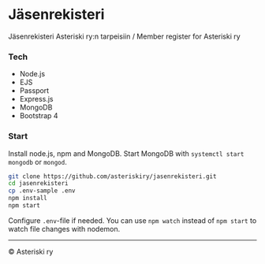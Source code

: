 # Jäsenrekisteri
Jäsenrekisteri Asteriski ry:n tarpeisiin / Member register for Asteriski ry

### Tech
- Node.js
- EJS
- Passport
- Express.js
- MongoDB
- Bootstrap 4

### Start
Install node.js, npm and MongoDB. Start MongoDB with `systemctl start mongodb` or `mongod`.
```bash
git clone https://github.com/asteriskiry/jasenrekisteri.git
cd jasenrekisteri
cp .env-sample .env
npm install
npm start
```
Configure `.env`-file if needed. You can use `npm watch` instead of `npm start` to watch file changes with nodemon.

---
© Asteriski ry
